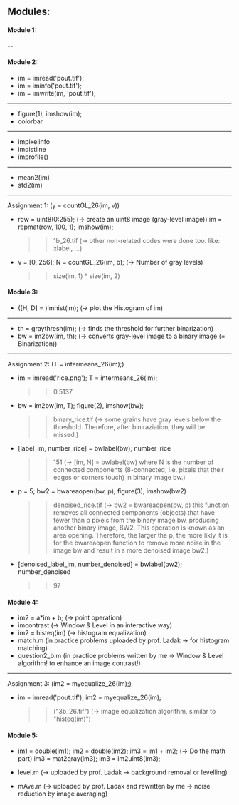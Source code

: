 ## Modules:


#### Module 1: 

--

#### Module 2:

- im = imread('pout.tif');
- im = iminfo('pout.tif');
- im = imwrite(im, 'pout.tif');

***

- figure(1), imshow(im);
- colorbar

***

- impixelinfo
- imdistline
- improfile()

***

- mean2(im)
- std2(im)

***
Assignment 1: (y = countGL_26(im, v))

- row = uint8(0:255); (-> create an uint8 image (gray-level image))
  im = repmat(row, 100, 1);
  imshow(im);
  >> 1b_26.tif (-> other non-related codes were done too. like: xlabel, ...)
  
- v = [0, 256];
  N = countGL_26(im, b); (-> Number of gray levels)
  >> size(im, 1) * size(im, 2)


#### Module 3:

- ([H, D] = )imhist(im); (-> plot the Histogram of im)

***

- th = graythresh(im); (-> finds the threshold for further binarization)
- bw = im2bw(im, th); (-> converts gray-level image to a binary image (= Binarization))

***
Assignment 2: (T = intermeans_26(im);)

- im = imread('rice.png');
  T = intermeans_26(im);
  >> 0.5137
  
- bw = im2bw(im, T);
  figure(2), imshow(bw); 
  >> binary_rice.tif (-> some grains have gray levels below the threshold. Therefore, after biniraziation, they will be missed.)
  
- [label_im, number_rice] = bwlabel(bw);
  number_rice
  >> 151 (-> [im, N] = bwlabel(bw) where N is the number of connected components (8-connected, i.e. pixels that their edges or corners touch) in binary image bw.)

- p = 5;
  bw2 = bwareaopen(bw, p);
  figure(3), imshow(bw2)
  >> denoised_rice.tif (-> bw2 = bwareaopen(bw, p) this function removes all connected components (objects) that have fewer than p pixels from the binary image bw, producing                            another binary image, BW2. This operation is known as an area opening. Therefore, the larger the p, the more likly it is for the bwareaopen                                    function to remove more noise in the image bw and result in a more denoised image bw2.)
  
- [denoised_label_im, number_denoised] = bwlabel(bw2);
  number_denoised
  >> 97


#### Module 4:

- im2 = a*im + b; (-> point operation)
- imcontrast (-> Window & Level in an interactive way)
- im2 = histeq(im) (-> histogram equalization)
- match.m (in practice problems uploaded by prof. Ladak -> for histogram matching)
- question2_b.m (in practice problems written by me -> Window & Level algorithm! to enhance an image contrast!)

***
Assignment 3: (im2 = myequalize_26(im);)
  
- im = imread('pout.tif');
  im2 = myequalize_26(im);
  >> ("3b_26.tif") (-> image equalization algorithm, similar to "histeq(im)")


#### Module 5:

- im1 = double(im1);
  im2 = double(im2);
  im3 = im1 + im2; (-> Do the math part)
  im3 = mat2gray(im3);
  im3 = im2uint8(im3);
  
- level.m (-> uploaded by prof. Ladak -> background removal or levelling)

- mAve.m (-> uploaded by prof. Ladak and rewritten by me -> noise reduction by image averaging)
  
  
  
  
  


